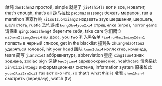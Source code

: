 单纯 `dan1chun2` простой, simple
就是了 `jiu4shi4le` вот и все, и хватит, that's enough, that's all
跑马拉松 `pao3ma3la1song1` бежать марафон, run a marathon
窸窣作响 `xi1su1zuo4xiang2` издавать звук шершания, шершать, шелестеть, rustle
恐怖游戏 `kong3bu4you2xi4` страшилка (игра), horror game
请保重 `qing3bao3zhong4` берегите себя, take care
你们兩位 `ni3men2liang3wei4` вы двое, you two
列入黑名单 `lie4ru4hei1ming2dan1` попасть в черный список, get in the blacklist
撞到头 `zhuang4dao4tou2` ударяться головой, hit your head
团队 `tuan2dui4` коллектив, команда, team
简写 `jian3xie3` аббревиатура, abbreviation
星座 `xing1zuo4` знак зодиака, zodiac sign
保健 `bao3jian4` здравоохранение, healthcare
信息系统 `xin4xi1xi4tong3` информационная система, information system
原来如此 `yuan2lai2ru2ci3` так вот оно что, so that's what this is
收看 `shou1kan4` смотреть (передачу), watch (tv)
